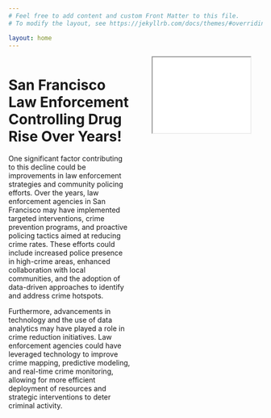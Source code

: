 ```yaml
---
# Feel free to add content and custom Front Matter to this file.
# To modify the layout, see https://jekyllrb.com/docs/themes/#overriding-theme-defaults

layout: home
---
```

<div style="display: flex; justify-content: center; align-items: flex-start;">
    <div style="width: 50%; padding-right: 20px;">
        <h1>San Francisco Law Enforcement Controlling Drug Rise Over Years!</h1>
        <p>One significant factor contributing to this decline could be improvements in law enforcement strategies and community policing efforts. Over the years, law enforcement agencies in San Francisco may have implemented targeted interventions, crime prevention programs, and proactive policing tactics aimed at reducing crime rates. These efforts could include increased police presence in high-crime areas, enhanced collaboration with local communities, and the adoption of data-driven approaches to identify and address crime hotspots.</p>
        <p>Furthermore, advancements in technology and the use of data analytics may have played a role in crime reduction initiatives. Law enforcement agencies could have leveraged technology to improve crime mapping, predictive modeling, and real-time crime monitoring, allowing for more efficient deployment of resources and strategic interventions to deter criminal activity.</p>
    </div>
    <div style="width: 50%;">
        <iframe src="/Notebook.html" style="display: block; margin: 0 auto;" width="80%">
    </div>
</div>

<div style="display: flex; justify-content: center; align-items: flex-start;">
    <div style="width: 50%; padding-right: 20px;">
        <p>Changes in socio-economic conditions and community development programs may have also contributed to the decrease in crime rates. Efforts to address poverty, unemployment, and inequality, as well as investments in education, affordable housing, and social services, can have a positive impact on crime prevention by addressing underlying social determinants of criminal behavior.</p>
    </div>
    <div style="width: 50%;">
        <p>Additional text of the project will be placed here...</p>
    </div>
</div>



